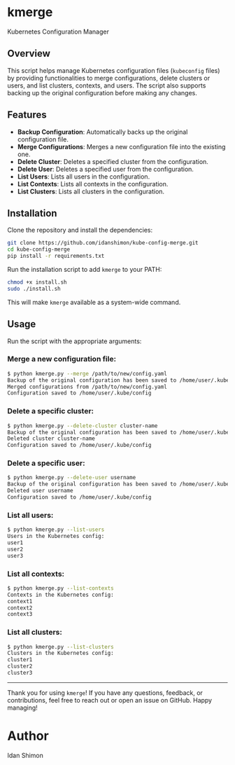 # kmerge

Kubernetes Configuration Manager

## Overview
This script helps manage Kubernetes configuration files (`kubeconfig` files) by providing functionalities to merge configurations, delete clusters or users, and list clusters, contexts, and users. The script also supports backing up the original configuration before making any changes.

## Features
- **Backup Configuration**: Automatically backs up the original configuration file.
- **Merge Configurations**: Merges a new configuration file into the existing one.
- **Delete Cluster**: Deletes a specified cluster from the configuration.
- **Delete User**: Deletes a specified user from the configuration.
- **List Users**: Lists all users in the configuration.
- **List Contexts**: Lists all contexts in the configuration.
- **List Clusters**: Lists all clusters in the configuration.

## Installation

Clone the repository and install the dependencies:
```sh
git clone https://github.com/idanshimon/kube-config-merge.git
cd kube-config-merge
pip install -r requirements.txt
```

 Run the installation script to add `kmerge` to your PATH:
```sh
chmod +x install.sh
sudo ./install.sh
```

This will make `kmerge` available as a system-wide command.

## Usage
Run the script with the appropriate arguments:

### Merge a new configuration file:
```bash
$ python kmerge.py --merge /path/to/new/config.yaml
Backup of the original configuration has been saved to /home/user/.kube/config.bak
Merged configurations from /path/to/new/config.yaml
Configuration saved to /home/user/.kube/config
```
### Delete a specific cluster:

```bash
$ python kmerge.py --delete-cluster cluster-name
Backup of the original configuration has been saved to /home/user/.kube/config.bak
Deleted cluster cluster-name
Configuration saved to /home/user/.kube/config

```

### Delete a specific user:
```bash
$ python kmerge.py --delete-user username
Backup of the original configuration has been saved to /home/user/.kube/config.bak
Deleted user username
Configuration saved to /home/user/.kube/config

```

### List all users:
```bash
$ python kmerge.py --list-users
Users in the Kubernetes config:
user1
user2
user3

```

### List all contexts:
```bash
$ python kmerge.py --list-contexts
Contexts in the Kubernetes config:
context1
context2
context3

```

### List all clusters:
```bash
$ python kmerge.py --list-clusters
Clusters in the Kubernetes config:
cluster1
cluster2
cluster3

```

---

Thank you for using `kmerge`! If you have any questions, feedback, or contributions, feel free to reach out or open an issue on GitHub. Happy managing!


# Author
Idan Shimon

